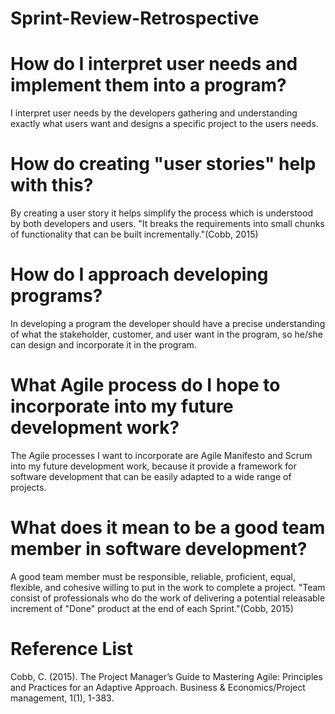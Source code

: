 # Sprint-Review-Retrospective

# How do I interpret user needs and implement them into a program?
I interpret user needs by the developers gathering and understanding exactly what users want and designs a specific project to the users needs.

# How do creating "user stories" help with this?
By creating a user story it helps simplify the process which is understood by both developers and users. "It breaks the requirements into small chunks of functionality that can be built incrementally."(Cobb, 2015)

# How do I approach developing programs?
In developing a program the developer should have a precise understanding of what the stakeholder, customer, and user want in the program, so he/she can design and incorporate it in the program.

# What Agile process do I hope to incorporate into my future development work?
The Agile processes I want to incorporate are Agile Manifesto and Scrum into my future development work, because it provide a framework for software development that can be easily adapted to a wide range of projects.

# What does it mean to be a good team member in software development?
A good team member must be responsible, reliable, proficient, equal, flexible, and cohesive willing to put in the work to complete a project. "Team consist of professionals who do the work of delivering a potential releasable increment of "Done" product at the end of each Sprint."(Cobb, 2015)

# Reference List
Cobb, C. (2015). The Project Manager’s Guide to Mastering Agile: Principles and Practices for an Adaptive Approach. Business & Economics/Project management, 1(1), 1-383.
